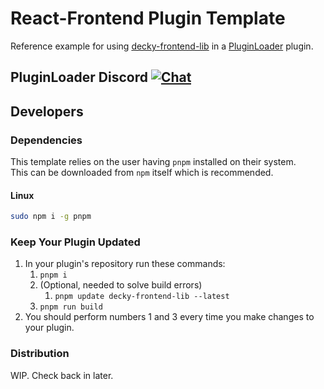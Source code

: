 # React-Frontend Plugin Template 

Reference example for using [decky-frontend-lib](https://github.com/SteamDeckHomebrew/decky-frontend-lib) in a [PluginLoader](https://github.com/SteamDeckHomebrew/PluginLoader) plugin.

## PluginLoader Discord [![Chat](https://img.shields.io/badge/chat-on%20discord-7289da.svg)](https://discord.gg/ZU74G2NJzk)

## Developers

### Dependencies

This template relies on the user having `pnpm` installed on their system.  
This can be downloaded from `npm` itself which is recommended. 

#### Linux
```bash
sudo npm i -g pnpm
```

### Keep Your Plugin Updated

1. In your plugin's repository run these commands:
   1. ``pnpm i``
   2.  (Optional, needed to solve build errors)
       1. ``pnpm update decky-frontend-lib --latest``
   3. ``pnpm run build``
2. You should perform numbers 1 and 3 every time you make changes to your plugin.

### Distribution

WIP. Check back in later.

